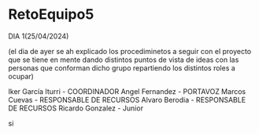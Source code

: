 # RetoEquipo5



DIA 1(25/04/2024)

(el dia de ayer se ah explicado los procediminetos a seguir con el proyecto que se tiene en mente dando distintos puntos de vista de ideas con las personas que conforman dicho grupo repartiendo los distintos roles a ocupar)

Iker García Iturri - COORDINADOR
Angel Fernandez - PORTAVOZ
Marcos Cuevas - RESPONSABLE DE RECURSOS
Alvaro Berodia - RESPONSABLE DE RECURSOS
Ricardo Gonzalez - Junior 

si
